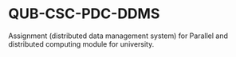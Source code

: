 # QUB-CSC-PDC-DDMS
Assignment (distributed data management system) for Parallel and distributed computing module for university.
